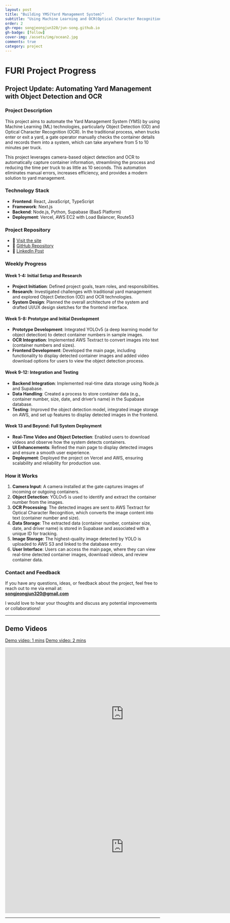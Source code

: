 ```yaml
---
layout: post
title: "Building YMS(Yard Management System)"
subtitle: "Using Machine Learning and OCR(Optical Character Recognition) Technology"
order: 2
gh-repo: songjeongjun320/jun-song.github.io
gh-badge: [follow]
cover-img: /assets/img/ocean2.jpg
comments: true
category: project
---
```


# FURI Project Progress

## Project Update: Automating Yard Management with Object Detection and OCR

### **Project Description**

This project aims to automate the Yard Management System (YMS) by using Machine Learning (ML) technologies, particularly Object Detection (OD) and Optical Character Recognition (OCR). In the traditional process, when trucks enter or exit a yard, a gate operator manually checks the container details and records them into a system, which can take anywhere from 5 to 10 minutes per truck.

This project leverages camera-based object detection and OCR to automatically capture container information, streamlining the process and reducing the time per truck to as little as 10 seconds. This automation eliminates manual errors, increases efficiency, and provides a modern solution to yard management.

### **Technology Stack**

- **Frontend**: React, JavaScript, TypeScript
- **Framework**: Next.js
- **Backend**: Node.js, Python, Supabase (BaaS Platform)
- **Deployment**: Vercel, AWS EC2 with Load Balancer, Route53

### **Project Repository**

- 🚀 [Visit the site](https://asu-furi-project.vercel.app/)
- 🚀 [GitHub Repository](https://github.com/songjeongjun320/ASU_FURI_Project)
- 🚀 [LinkedIn Post](https://www.linkedin.com/posts/junsong0602_asu-ocr-project-poster-activity-7228136673174282240-VnH8?utm_source=share&utm_medium=member_desktop)

### **Weekly Progress**

#### **Week 1-4: Initial Setup and Research**

- **Project Initiation**: Defined project goals, team roles, and responsibilities.
- **Research**: Investigated challenges with traditional yard management and explored Object Detection (OD) and OCR technologies.
- **System Design**: Planned the overall architecture of the system and drafted UI/UX design sketches for the frontend interface.

#### **Week 5-8: Prototype and Initial Development**

- **Prototype Development**: Integrated YOLOv5 (a deep learning model for object detection) to detect container numbers in sample images.
- **OCR Integration**: Implemented AWS Textract to convert images into text (container numbers and sizes).
- **Frontend Development**: Developed the main page, including functionality to display detected container images and added video download options for users to view the object detection process.

#### **Week 9-12: Integration and Testing**

- **Backend Integration**: Implemented real-time data storage using Node.js and Supabase.
- **Data Handling**: Created a process to store container data (e.g., container number, size, date, and driver’s name) in the Supabase database.
- **Testing**: Improved the object detection model, integrated image storage on AWS, and set up features to display detected images in the frontend.

#### **Week 13 and Beyond: Full System Deployment**

- **Real-Time Video and Object Detection**: Enabled users to download videos and observe how the system detects containers.
- **UI Enhancements**: Refined the main page to display detected images and ensure a smooth user experience.
- **Deployment**: Deployed the project on Vercel and AWS, ensuring scalability and reliability for production use.

### **How it Works**

1. **Camera Input**: A camera installed at the gate captures images of incoming or outgoing containers.
2. **Object Detection**: YOLOv5 is used to identify and extract the container number from the images.
3. **OCR Processing**: The detected images are sent to AWS Textract for Optical Character Recognition, which converts the image content into text (container number and size).
4. **Data Storage**: The extracted data (container number, container size, date, and driver name) is stored in Supabase and associated with a unique ID for tracking.
5. **Image Storage**: The highest-quality image detected by YOLO is uploaded to AWS S3 and linked to the database entry.
6. **User Interface**: Users can access the main page, where they can view real-time detected container images, download videos, and review container data.

### **Contact and Feedback**

If you have any questions, ideas, or feedback about the project, feel free to reach out to me via email at:  
**songjeongjun320@gmail.com**

I would love to hear your thoughts and discuss any potential improvements or collaborations!

---

## Demo Videos

[Demo video: 1 mins](https://www.youtube.com/watch?v=AhEH7NC7Qd0)
[Demo video: 2 mins](https://www.youtube.com/watch?v=VhfH5aEldSc)

<iframe width="770" height="432" src="https://www.youtube.com/embed/AhEH7NC7Qd0" frameborder="0" allowfullscreen></iframe>
<iframe width="770" height="432" src="https://www.youtube.com/watch?v=VhfH5aEldSc&t=21s" frameborder="0" allowfullscreen></iframe>

---

